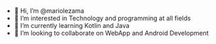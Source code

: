 - 👋 Hi, I’m @mariolezama
- 👀 I’m interested in Technology and programming at all fields
- 🌱 I’m currently learning Kotlin and Java
- 💞️ I’m looking to collaborate on WebApp and Android Development

<!---
mariolezama/mariolezama is a ✨ special ✨ repository because its `README.md` (this file) appears on your GitHub profile.
You can click the Preview link to take a look at your changes.
--->
